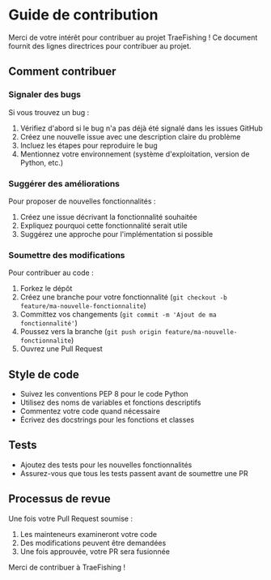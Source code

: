 # Guide de contribution

Merci de votre intérêt pour contribuer au projet TraeFishing ! Ce document fournit des lignes directrices pour contribuer au projet.

## Comment contribuer

### Signaler des bugs

Si vous trouvez un bug :

1. Vérifiez d'abord si le bug n'a pas déjà été signalé dans les issues GitHub
2. Créez une nouvelle issue avec une description claire du problème
3. Incluez les étapes pour reproduire le bug
4. Mentionnez votre environnement (système d'exploitation, version de Python, etc.)

### Suggérer des améliorations

Pour proposer de nouvelles fonctionnalités :

1. Créez une issue décrivant la fonctionnalité souhaitée
2. Expliquez pourquoi cette fonctionnalité serait utile
3. Suggérez une approche pour l'implémentation si possible

### Soumettre des modifications

Pour contribuer au code :

1. Forkez le dépôt
2. Créez une branche pour votre fonctionnalité (`git checkout -b feature/ma-nouvelle-fonctionnalite`)
3. Committez vos changements (`git commit -m 'Ajout de ma fonctionnalité'`)
4. Poussez vers la branche (`git push origin feature/ma-nouvelle-fonctionnalite`)
5. Ouvrez une Pull Request

## Style de code

- Suivez les conventions PEP 8 pour le code Python
- Utilisez des noms de variables et fonctions descriptifs
- Commentez votre code quand nécessaire
- Écrivez des docstrings pour les fonctions et classes

## Tests

- Ajoutez des tests pour les nouvelles fonctionnalités
- Assurez-vous que tous les tests passent avant de soumettre une PR

## Processus de revue

Une fois votre Pull Request soumise :

1. Les mainteneurs examineront votre code
2. Des modifications peuvent être demandées
3. Une fois approuvée, votre PR sera fusionnée

Merci de contribuer à TraeFishing !